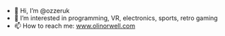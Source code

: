 - 👋 Hi, I’m @ozzeruk
- 👀 I’m interested in programming, VR, electronics, sports, retro gaming
- 📫 How to reach me: www.olinorwell.com

